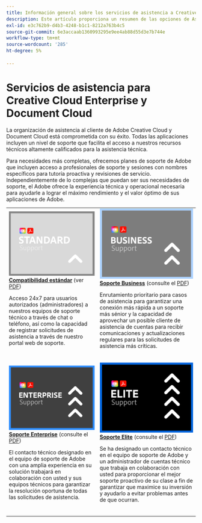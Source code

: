 ```yaml
---
title: Información general sobre los servicios de asistencia a Creative Enterprise y Document Cloud
description: Este artículo proporciona un resumen de las opciones de Asistencia al cliente para Adobe Creative Cloud y Document Cloud. Estas opciones incluyen Standard, Business, Enterprise y Elite.
exl-id: e3c762b9-d4b3-4248-b1c1-8212a763b4c5
source-git-commit: 6e3accaab1360993295e9ee4ab88d55d3e7b744e
workflow-type: tm+mt
source-wordcount: '285'
ht-degree: 5%

---
```


# Servicios de asistencia para Creative Cloud Enterprise y Document Cloud

La organización de asistencia al cliente de Adobe Creative Cloud y Document Cloud está comprometida con su éxito. Todas las aplicaciones incluyen un nivel de soporte que facilita el acceso a nuestros recursos técnicos altamente calificados para la asistencia técnica.

Para necesidades más completas, ofrecemos planes de soporte de Adobe que incluyen acceso a profesionales de soporte y sesiones con nombres específicos para tutoría proactiva y revisiones de servicio. Independientemente de lo complejas que puedan ser sus necesidades de soporte, el Adobe ofrece la experiencia técnica y operacional necesaria para ayudarle a lograr el máximo rendimiento y el valor óptimo de sus aplicaciones de Adobe.

<table style="table-layout:fixed">
<tr>
  <td>
    <a href="dme-standard.md">
    <img alt="Standard" src="assets/STANDARDSupportThumbnailCC.png"/>
    </a>
    <div>
    <a href="dme-standard.md"><strong>Compatibilidad estándar</strong></a> (ver <a href="assets/DMeStandardSupportDatasheet_2022.pdf" target="_blank">PDF</a>)
    </div>
    <p>Acceso 24x7 para usuarios autorizados (administradores) a nuestros equipos de soporte técnico a través de chat o teléfono, así como la capacidad de registrar solicitudes de asistencia a través de nuestro portal web de soporte. </p>
    <br>
  </td>
  <td>
    <a href="dme-business.md">
      <img alt="Business" src="assets/BusinessSupportThumbnailCC.png">
    </a>
    <div>
    <a href="dme-business.md"><strong>Soporte Business</strong></a> (consulte el <a href="assets/DMeBusinessSupportDatasheet_2022.pdf" target="_blank">PDF</a>)
    </div>
    <p>Enrutamiento prioritario para casos de asistencia para garantizar una conexión más rápida a un soporte más sénior y la capacidad de aprovechar un posible cliente de asistencia de cuentas para recibir comunicaciones y actualizaciones regulares para las solicitudes de asistencia más críticas.</p>
    <br>
  </td>
</tr>
<tr>
  <td>
    <a href="dme-enterprise.md">
    <img alt="Enterprise" src="assets/EnterpriseSupportThumbnailxx.png"/>
    </a>
    <div>
    <a href="dme-enterprise.md"><strong>Soporte Enterprise</strong></a> (consulte el <a href="assets/DMeEnterpriseSupportDatasheet_2022.pdf" target="_blank">PDF</a>)
    </div>
    <p>El contacto técnico designado en el equipo de soporte de Adobe con una amplia experiencia en su solución trabajará en colaboración con usted y sus equipos técnicos para garantizar la resolución oportuna de todas las solicitudes de asistencia.</p>
    <br>
  </td>
  <td>
    <a href="dme-elite.md">
      <img alt="Elite" src="assets/EliteSupportThumbnailcc.png">
    </a>
    <div>
    <a href="dme-elite.md"><strong>Soporte Elite</strong></a> (consulte el <a href="assets/DMeEliteSupportDatasheet_2022.pdf" target="_blank">PDF</a>)
    </div>
    <p>Se ha designado un contacto técnico en el equipo de soporte de Adobe y un administrador de cuentas técnico que trabaja en colaboración con usted para proporcionar el mejor soporte proactivo de su clase a fin de garantizar que maximice su inversión y ayudarlo a evitar problemas antes de que ocurran.</p>
    <br>
  </td>
</tr>
</table>

